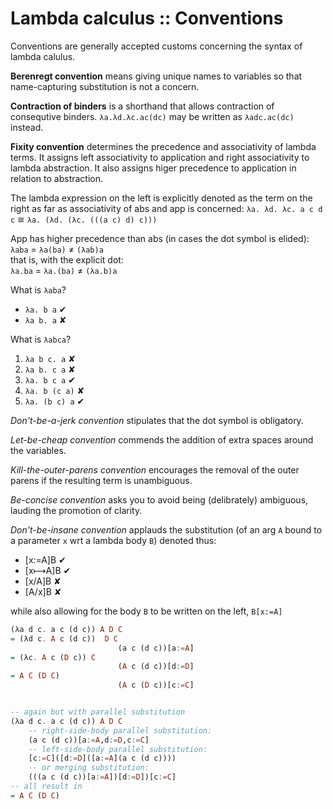 # Lambda calculus :: Conventions

Conventions are generally accepted customs concerning the syntax of lambda calulus.

**Berenregt convention** means giving unique names to variables so that name-capturing substitution is not a concern.

**Contraction of binders** is a shorthand that allows contraction of consequtive binders. `λa.λd.λc.ac(dc)` may be written as `λadc.ac(dc)` instead.

**Fixity convention** determines the precedence and associativity of lambda terms. It assigns left associativity to application and right associativity to lambda abstraction. It also assigns higer precedence to application in relation to abstraction.

The lambda expression on the left is explicitly denoted as the term on the right as far as associativity of abs and app is concerned:
`λa. λd. λc. a c d c` ≅ `λa. (λd. (λc. (((a c) d) c)))`

App has higher precedence than abs (in cases the dot symbol is elided):   
`λaba` = `λa(ba)` ≠ `(λab)a`    
that is, with the explicit dot:    
`λa.ba` = `λa.(ba)` ≠ `(λa.b)a`

What is `λaba`?
- `λa. b a`   ✔
- `λa b. a`   ✘

What is `λabca`?
1. `λa b c. a`    ✘
2. `λa b. c a`    ✘
3. `λa. b c a`    ✔
4. `λa. b (c a)`  ✘
5. `λa. (b c) a`  ✔

*Don't-be-a-jerk convention* stipulates that the dot symbol is obligatory.

*Let-be-cheap convention* commends the addition of extra spaces around the variables.

*Kill-the-outer-parens convention* encourages the removal of the outer parens if the resulting term is unambiguous.

*Be-concise convention* asks you to avoid being (delibrately) ambiguous, lauding the promotion of clarity.

*Don't-be-insane convention* applauds the substitution (of an arg `A` bound to a parameter `x` wrt a lambda body `B`) denoted thus:
- [x:=A]B    ✔
- [x⟼A]B    ✔
- [x/A]B     ✘
- [A/x]B     ✘

while also allowing for the body `B` to be written on the left, `B[x:=A]`

```hs
(λa d c. a c (d c)) A D C
= (λd c. A c (d c))  D C
                        (a c (d c))[a:=A]
= (λc. A c (D c)) C
                        (A c (d c))[d:=D]
= A C (D C)
                        (A c (D c))[c:=C]


-- again but with parallel substitution
(λa d c. a c (d c)) A D C
    -- right-side-body parallel substitution:
    (a c (d c))[a:=A,d:=D,c:=C]
    -- left-side-body parallel substitution:
    [c:=C]([d:=D]([a:=A](a c (d c))))
    -- or merging substitution:
    (((a c (d c))[a:=A])[d:=D])[c:=C]
-- all result in
= A C (D C)
```
